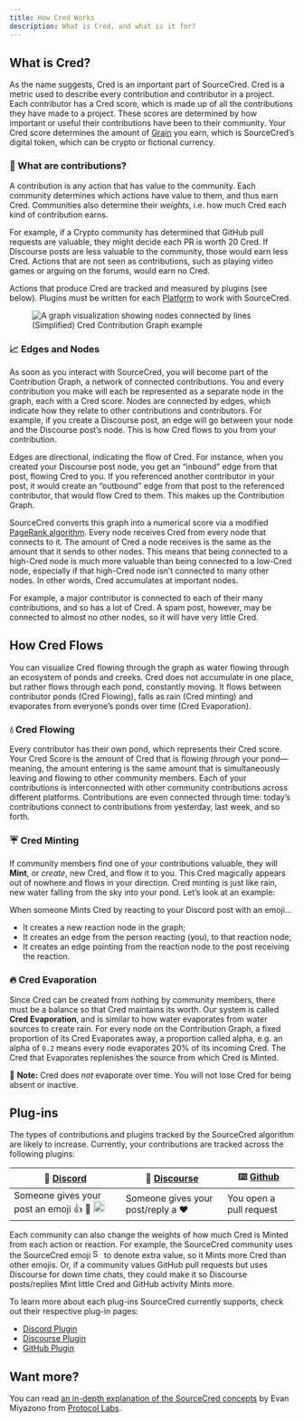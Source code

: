```yaml
---
title: How Cred Works
description: What is Cred, and what is it for?
---
```

## What is Cred?

As the name suggests, Cred is an important part of SourceCred. Cred is a metric used to describe every contribution and contributor in a project. Each contributor has a Cred score, which is made up of all the contributions they have made to a project. These scores are determined by how important or useful their contributions have been to their community. Your Cred score determines the amount of [Grain](https://sourcecred.io/docs/beta/grain) you earn, which is SourceCred’s digital token, which can be crypto or fictional currency.

### 🧮 What are contributions?
A contribution is any action that has value to the community. Each community determines which actions have value to them, and thus earn Cred. Communities also determine their _weights_, i.e. how much Cred each kind of contribution earns.

For example, if a Crypto community has determined that GitHub pull requests are valuable, they might decide each PR is worth 20 Cred. If Discourse posts are less valuable to the community, those would earn less Cred. Actions that are not seen as contributions, such as playing video games or arguing on the forums, would earn no Cred.

Actions that produce Cred are tracked and measured by plugins (see below). Plugins must be written for each [Platform](/docs/beta/our-platforms) to work with SourceCred.

<figure>
<img src="https://sourcecred.io/img/visuals/sourcecred-graph-example.png" alt="A graph visualization showing nodes connected by lines" />
<figcaption>(Simplified) Cred Contribution Graph example</figcaption>
</figure>

### 📈 Edges and Nodes 
As soon as you interact with SourceCred, you will become part of the Contribution Graph, a network of connected contributions. You and every contribution you make will each be represented as a separate node in the graph, each with a Cred score. Nodes are connected by edges, which indicate how they relate to other contributions and contributors. For example, if you create a Discourse post, an edge will go between your node and the Discourse post’s node. This is how Cred flows to you from your contribution.

Edges are directional, indicating the flow of Cred. For instance, when you created your Discourse post node, you get an “inbound” edge from that post, flowing Cred to you. If you referenced another contributor in your post, it would create an “outbound” edge from that post to the referenced contributor, that would flow Cred to them. This makes up the Contribution Graph.

SourceCred converts this graph into a numerical score via a modified [PageRank algorithm](http://ilpubs.stanford.edu:8090/422/1/1999-66.pdf). Every node receives Cred from every node that connects to it. The amount of Cred a node receives is the same as the amount that it sends to other nodes. This means that being connected to a high-Cred node is much more valuable than being connected to a low-Cred node, especially if that high-Cred node isn’t connected to many other nodes. In other words, Cred accumulates at important nodes. 

For example, a major contributor is connected to each of their many contributions, and so has a lot of Cred. A spam post, however, may be connected to almost no other nodes, so it will have very little Cred.


## How Cred Flows
You can visualize Cred flowing through the graph as water flowing through an ecosystem of ponds and creeks. Cred does not accumulate in one place, but rather flows through each pond, constantly moving. It flows between contributor ponds (Cred Flowing), falls as rain (Cred minting) and evaporates from everyone’s ponds over time (Cred Evaporation).

### 💧 Cred Flowing
Every contributor has their own pond, which represents their Cred score. Your Cred Score is the amount of Cred that is flowing *through* your pond—meaning, the amount entering is the same amount that is simultaneously leaving and flowing to other community members. Each of your contributions is interconnected with other community contributions across different platforms. Contributions are even connected through time: today’s contributions connect to contributions from yesterday, last week, and so forth.

### ☔ Cred Minting
If community members find one of your contributions valuable, they will **Mint**, or _create_, new Cred, and flow it to you. This Cred magically appears out of nowhere and flows in your direction. Cred minting is just like rain, new water falling from the sky into your pond. Let’s look at an example:

When someone Mints Cred by reacting to your Discord post with an emoji…

- It creates a new reaction node in the graph;
- It creates an edge from the person reacting (you), to that reaction node;
- It creates an edge pointing from the reaction node to the post receiving the reaction.

### 🔥 Cred Evaporation
Since Cred can be created from nothing by community members, there must be a balance so that Cred maintains its worth. Our system is called **Cred Evaporation**, and is similar to how water evaporates from water sources to create rain. For every node on the Contribution Graph, a fixed proportion of its Cred Evaporates away, a proportion called alpha, e.g. an alpha of `0.2` means  every node evaporates 20% of its incoming Cred. The Cred that Evaporates replenishes the source from which Cred is Minted.

📝 **Note:** Cred does _not_ evaporate over time. You will not lose Cred for being absent or inactive.


## Plug-ins

The types of contributions and plugins tracked by the SourceCred algorithm are likely to increase. Currently, your contributions are tracked across the following plugins:


| 💬 [Discord] | 🧵 [Discourse] | ⌨️ [Github]|
| -- | -- | -- |
|Someone gives your post an emoji 👍 💯 <img width="20" alt="SourceCred" src="https://sourcecred.io/img/favicon.png" />| Someone gives your post/reply a ❤️ | You open a pull request |

Each community can also change the weights of how much Cred is Minted from each action or reaction. For example, the SourceCred community uses the SourceCred emoji <img width="16" alt="SourceCred" src="https://sourcecred.io/img/favicon.png" /> to denote extra value, so it Mints more Cred than other emojis. Or, if a community values GitHub pull requests but uses Discourse for down time chats, they could make it so Discourse posts/replies Mint little Cred and GitHub activity Mints more. 

To learn more about each plug-ins SourceCred currently supports, check out their respective plug-in pages:

- [Discord Plugin](/docs/beta/plugins/discord)
- [Discourse Plugin](/docs/beta/plugins/discourse)
- [GitHub Plugin](/docs/beta/plugins/github)


## Want more?
You can read [an in-depth explanation of the SourceCred concepts](https://research.protocol.ai/blog/2020/sourcecred-an-introduction-to-calculating-cred-and-grain/) by Evan Miyazono from [Protocol Labs].


[Discord]: https://sourcecred.io/discord
[Discourse]: https://discourse.sourcecred.io/
[GitHub]: https://github.com/sourcecred/sourcecred
[Protocol Labs]: https://research.protocol.ai/